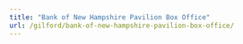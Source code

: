 ```yaml
---
title: "Bank of New Hampshire Pavilion Box Office"
url: /gilford/bank-of-new-hampshire-pavilion-box-office/
---
```

